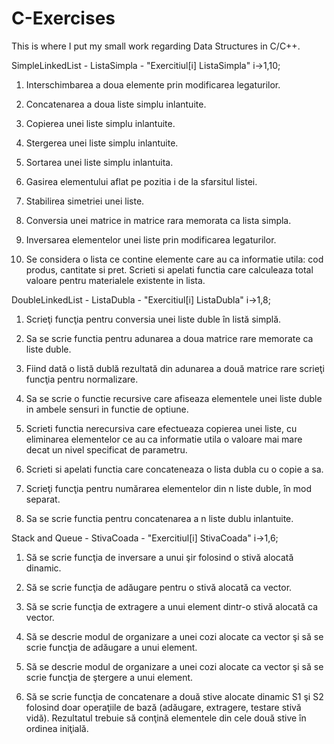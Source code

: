 # C-Exercises
This is where I put my small work regarding Data Structures in C/C++.

SimpleLinkedList - ListaSimpla - "Exercitiul[i] ListaSimpla" i->1,10;

1. Interschimbarea a doua elemente prin modificarea legaturilor.

2. Concatenarea a doua liste simplu inlantuite.

3. Copierea unei liste simplu inlantuite.

4. Stergerea unei liste simplu inlantuite.

5. Sortarea unei liste simplu inlantuita.

6. Gasirea elementului aflat pe pozitia i de la sfarsitul listei.

7. Stabilirea simetriei unei liste.

8. Conversia unei matrice in matrice rara memorata ca lista simpla.

9. Inversarea elementelor unei liste prin modificarea legaturilor.

10. Se considera o lista ce contine elemente care au ca informatie utila: cod produs, cantitate si pret. Scrieti si apelati functia care calculeaza total valoare pentru materialele existente in lista.

DoubleLinkedList - ListaDubla - "Exercitiul[i] ListaDubla" i->1,8;

1. Scrieţi funcţia pentru conversia unei liste duble în listă simplă.

2. Sa se scrie functia pentru adunarea a doua matrice rare memorate ca liste duble.

3. Fiind dată o listă dublă rezultată din adunarea a două matrice rare scrieţi funcţia pentru normalizare.

4. Sa se scrie o functie recursive care afiseaza elementele unei liste duble in ambele sensuri in functie de optiune.

5. Scrieti functia nerecursiva care efectueaza copierea unei liste, cu eliminarea elementelor ce au ca informatie utila o valoare mai mare decat un nivel specificat de parametru.

6. Scrieti si apelati functia care concateneaza o lista dubla cu o copie a sa.

7. Scrieţi funcţia pentru numărarea elementelor din n liste duble, în mod separat.

8. Sa se scrie functia pentru concatenarea a n liste dublu inlantuite.

Stack and Queue - StivaCoada - "Exercitiul[i] StivaCoada" i->1,6;

1. Să se scrie funcţia de inversare a unui şir folosind o stivă alocată dinamic.

2. Să se scrie funcţia de adăugare pentru o stivă alocată ca vector.

3. Să se scrie funcţia de extragere a unui element dintr-o stivă alocată ca vector.

4. Să se descrie modul de organizare a unei cozi alocate ca vector şi să se scrie funcţia de adăugare a unui element.

5. Să se descrie modul de organizare a unei cozi alocate ca vector şi să se scrie funcţia de ştergere a unui element.

6. Să se scrie funcţia de concatenare a două stive alocate dinamic S1 şi S2 folosind doar operaţiile de bază (adăugare, extragere, testare stivă vidă). Rezultatul trebuie să conţină elementele din cele două stive în ordinea iniţială.
